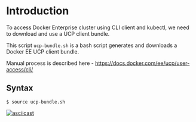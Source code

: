 # Introduction

To access Docker Enterprise cluster using CLI client and kubectl, we need to download and use a UCP client bundle.

This script `ucp-bundle.sh` is a bash script generates and downloads a Docker EE UCP client bundle.

Manual process is described here - https://docs.docker.com/ee/ucp/user-access/cli/

## Syntax
```
$ source ucp-bundle.sh
```

[![asciicast](https://asciinema.org/a/oXwytcI0meYZosvSCF8exgRWE.svg)](https://asciinema.org/a/oXwytcI0meYZosvSCF8exgRWE)

